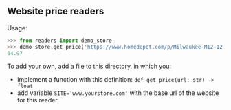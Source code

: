 ## Website price readers

Usage:
```python
>>> from readers import demo_store
>>> demo_store.get_price('https://www.homedepot.com/p/Milwaukee-M12-12-Volt-Lithium-Ion-2-0-Ah-Compact-Battery-Pack-48-11-2420/203806660')
64.97
```

To add your own, add a file to this directory, in which you:
* implement a function with this definition: `def get_price(url: str) -> float`
* add variable `SITE='www.yourstore.com'` with the base url of the website for this reader
